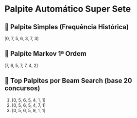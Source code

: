 # Palpite Automático Super Sete

## 🎯 Palpite Simples (Frequência Histórica)
[0, 7, 5, 6, 3, 7, 3]

## 🔁 Palpite Markov 1ª Ordem
[7, 6, 5, 7, 7, 4, 2]

## 🤖 Top Palpites por Beam Search (base 20 concursos)
1. [0, 5, 6, 5, 4, 1, 1]
2. [0, 5, 6, 5, 4, 7, 1]
3. [0, 5, 6, 5, 9, 1, 1]
